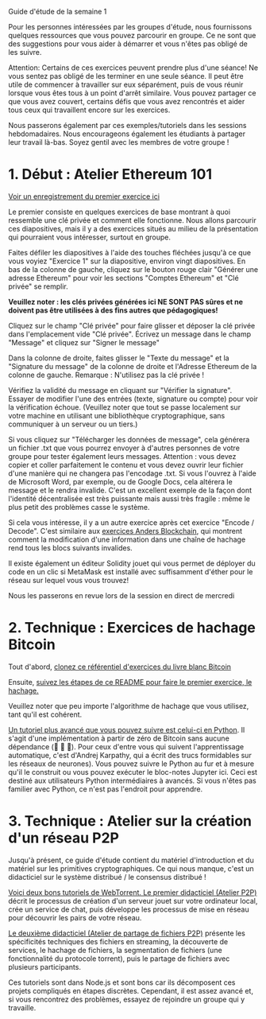 ﻿Guide d'étude de la semaine 1

Pour les personnes intéressées par les groupes d'étude, nous fournissons quelques ressources que vous pouvez parcourir en groupe. Ce ne sont que des suggestions pour vous aider à démarrer et vous n'êtes pas obligé de les suivre.

Attention: Certains de ces exercices peuvent prendre plus d'une séance! Ne vous sentez pas obligé de les terminer en une seule séance. Il peut être utile de commencer à travailler sur eux séparément, puis de vous réunir lorsque vous êtes tous à un point d'arrêt similaire. Vous pouvez partager ce que vous avez couvert, certains défis que vous avez rencontrés et aider tous ceux qui travaillent encore sur les exercices.

Nous passerons également par ces exemples/tutoriels dans les sessions hebdomadaires. Nous encourageons également les étudiants à partager leur travail là-bas. Soyez gentil avec les membres de votre groupe !

# 1. Début : Atelier Ethereum 101
[Voir un enregistrement du premier exercice ici](https://www.loom.com/share/a02b5dec33d4468e9aa862540561697e)

Le premier consiste en quelques exercices de base montrant à quoi ressemble une clé privée et comment elle fonctionne. Nous allons parcourir ces diapositives, mais il y a des exercices situés au milieu de la présentation qui pourraient vous intéresser, surtout en groupe.

Faites défiler les diapositives à l'aide des touches fléchées jusqu'à ce que vous voyiez "Exercice 1" sur la diapositive, environ vingt diapositives. En bas de la colonne de gauche, cliquez sur le bouton rouge clair "Générer une adresse Ethereum" pour voir les sections "Comptes Ethereum" et "Clé privée" se remplir.

**Veuillez noter : les clés privées générées ici NE SONT PAS sûres et ne doivent pas être utilisées à des fins autres que pédagogiques!**

Cliquez sur le champ "Clé privée" pour faire glisser et déposer la clé privée dans l'emplacement vide "Clé privée". Écrivez un message dans le champ "Message" et cliquez sur "Signer le message"

Dans la colonne de droite, faites glisser le "Texte du message" et la "Signature du message" de la colonne de droite et l'Adresse Ethereum de la colonne de gauche. Remarque : N'utilisez pas la clé privée !

Vérifiez la validité du message en cliquant sur "Vérifier la signature". Essayer de modifier l'une des entrées (texte, signature ou compte) pour voir la vérification échoue. (Veuillez noter que tout se passe localement sur votre machine en utilisant une bibliothèque cryptographique, sans communiquer à un serveur ou un tiers.)

Si vous cliquez sur "Télécharger les données de message", cela générera un fichier .txt que vous pourrez envoyer à d'autres personnes de votre groupe pour tester également leurs messages. Attention : vous devez copier et coller parfaitement le contenu et vous devez ouvrir leur fichier d'une manière qui ne changera pas l'encodage .txt. Si vous l'ouvrez à l'aide de Microsoft Word, par exemple, ou de Google Docs, cela altérera le message et le rendra invalide. C'est un excellent exemple de la façon dont l'identité décentralisée est très puissante mais aussi très fragile : même le plus petit des problèmes casse le système.

Si cela vous intéresse, il y a un autre exercice après cet exercice "Encode / Decode". C'est similaire aux [exercices Anders Blockchain](https://andersbrownworth.com/blockchain/hash), qui montrent comment la modification d'une information dans une chaîne de hachage rend tous les blocs suivants invalides.

Il existe également un éditeur Solidity jouet qui vous permet de déployer du code en un clic si MetaMask est installé avec suffisamment d'éther pour le réseau sur lequel vous vous trouvez!

Nous les passerons en revue lors de la session en direct de mercredi

# 2. Technique : Exercices de hachage Bitcoin
Tout d'abord, [clonez ce référentiel d'exercices du livre blanc Bitcoin](https://github.com/cooganb/bitcoin-whitepaper-exercises)

Ensuite, [suivez les étapes de ce README pour faire le premier exercice, le hachage.](https://github.com/cooganb/bitcoin-whitepaper-exercises/blob/master/hashing/README.md)

Veuillez noter que peu importe l'algorithme de hachage que vous utilisez, tant qu'il est cohérent.

[Un tutoriel plus avancé que vous pouvez suivre est celui-ci en Python](http://karpathy.github.io/2021/06/21/blockchain/). Il s'agit d'une implémentation à partir de zéro de Bitcoin sans aucune dépendance (🤯 🤯 🤯). Pour ceux d'entre vous qui suivent l'apprentissage automatique, c'est d'Andrej Karpathy, qui a écrit des trucs formidables sur les réseaux de neurones). Vous pouvez suivre le Python au fur et à mesure qu'il le construit ou vous pouvez exécuter le bloc-notes Jupyter ici. Ceci est destiné aux utilisateurs Python intermédiaires à avancés. Si vous n'êtes pas familier avec Python, ce n'est pas l'endroit pour apprendre.

# 3. Technique : Atelier sur la création d'un réseau P2P
Jusqu'à présent, ce guide d'étude contient du matériel d'introduction et du matériel sur les primitives cryptographiques. Ce qui nous manque, c'est un didacticiel sur le système distribué / le consensus distribué !

[Voici deux bons tutoriels de WebTorrent. Le premier didacticiel (Atelier P2P)](https://mafintosh.github.io/p2p-workshop/build/01.html) décrit le processus de création d'un serveur jouet sur votre ordinateur local, crée un service de chat, puis développe les processus de mise en réseau pour découvrir les pairs de votre réseau.

[Le deuxième didacticiel (Atelier de partage de fichiers P2P)](https://mafintosh.github.io/p2p-file-sharing-workshop/build/01.html) présente les spécificités techniques des fichiers en streaming, la découverte de services, le hachage de fichiers, la segmentation de fichiers (une fonctionnalité du protocole torrent), puis le partage de fichiers avec plusieurs participants.

Ces tutoriels sont dans Node.js et sont bons car ils décomposent ces projets compliqués en étapes discrètes. Cependant, il est assez avancé et, si vous rencontrez des problèmes, essayez de rejoindre un groupe qui y travaille.

